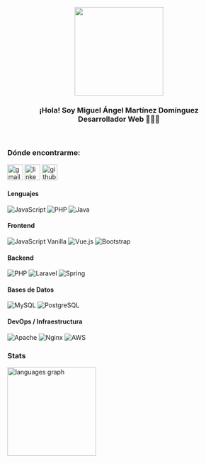 <p align="center">
   <img align="center" width="200" src="https://github.com/martinezdom/martinezdom-dev/blob/main/profile.jpg?raw=true" />
   <h3 align="center"> ¡Hola! Soy Miguel Ángel Martínez Domínguez <br />Desarrollador Web 👨🏻‍💻</h3>
   <br />
</p>

<h3 align="left">Dónde encontrarme:</h3>
<div align="left">
   <a href="mailto:miguelangelmardom8@gmail.com" target="blank"><img src="https://img.shields.io/static/v1?message=Gmail&logo=gmail&label=&color=D14836&logoColor=white&labelColor=&style=for-the-badge" height="35" alt="gmail logo"  /></a>
   <a href="https://www.linkedin.com/in/miguel-%C3%A1ngel-martinez-dominguez-a3361b329/" target="blank"><img src="https://img.shields.io/static/v1?message=LinkedIn&logo=linkedin&label=&color=0077B5&logoColor=white&labelColor=&style=for-the-badge" height="35" alt="linkedin logo"/></a>
   <a href="https://github.com/martinezdom" target="blank"><img src="https://img.shields.io/static/v1?message=GitHub&logo=github&label=&color=black&logoColor=white&labelColor=&style=for-the-badge" height="35" alt="github logo"  /></a>
</div>

<h4>Lenguajes</h4>
<p>
   <img alt="JavaScript" src="https://img.shields.io/badge/JavaScript-F7DF1E?logo=javascript&logoColor=white&style=flat" />
   <img alt="PHP" src="https://img.shields.io/badge/PHP-777BB4?logo=php&logoColor=white&style=flat" />
   <img alt="Java" src="https://img.shields.io/badge/Java-ED8B00?style=for-the-badge&logo=openjdk&logoColor=white&style=flat" />
</p>

<h4>Frontend</h4>
<p>
   <img alt="JavaScript Vanilla" src="https://img.shields.io/badge/JavaScript_\(Vanilla\)-F7DF1E?logo=javascript&logoColor=white&style=flat" />
   <img alt="Vue.js" src="https://img.shields.io/badge/Vue.js-35495E?style=for-the-badge&logo=vue.js&logoColor=4FC08D&style=flat" />
   <img alt="Bootstrap" src="https://img.shields.io/badge/Bootstrap-7952B3?&logo=bootstrap&logoColor=white&style=flat"/>
</p>

<h4>Backend</h4>
<p>
   <img alt="PHP" src="https://img.shields.io/badge/PHP-777BB4?logo=php&logoColor=white&style=flat" />
   <img alt="Laravel" src="https://img.shields.io/badge/Laravel-FF2D20?style=for-the-badge&logo=laravel&logoColor=white&style=flat" />
   <img alt="Spring" src="https://img.shields.io/badge/Spring-6DB33F?style=for-the-badge&logo=spring&logoColor=white&style=flat" />
</p>

<h4>Bases de Datos</h4>
<p>
   <img alt="MySQL" src="https://img.shields.io/badge/MySQL-00000F?style=for-the-badge&logo=mysql&logoColor=white&style=flat" />
   <img alt="PostgreSQL" src="https://img.shields.io/badge/PostgreSQL-316192?style=for-the-badge&logo=postgresql&logoColor=white&style=flat" />
</p>

<h4>DevOps / Infraestructura</h4>
<p>
   <img alt="Apache" src="https://img.shields.io/badge/Apache-800080?style=for-the-badge&logo=apache&logoColor=white&style=flat" />
   <img alt="Nginx" src="https://img.shields.io/badge/Nginx-009639?style=for-the-badge&logo=nginx&logoColor=white&style=flat" />
   <img alt="AWS" src="https://img.shields.io/badge/AWS-232F3E?style=for-the-badge&logo=amazonwebservices&logoColor=white&style=flat" />
</p>

<h3>Stats</h3>
<div align="left">
  <img src="https://github-readme-stats.vercel.app/api/top-langs?username=martinezdom&locale=es&hide_title=false&layout=compact&card_width=320&langs_count=5&theme=tokyonight&hide_border=true&order=2" height="200" alt="languages graph"  />
</div>
